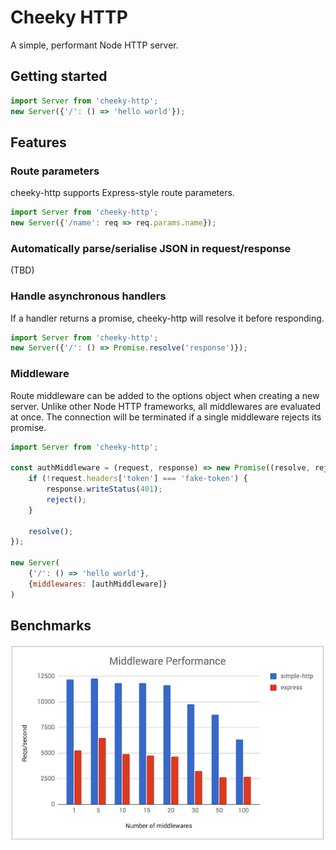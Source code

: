 # Cheeky HTTP

A simple, performant Node HTTP server.

## Getting started

```js
import Server from 'cheeky-http';
new Server({'/': () => 'hello world'});
```

## Features

### Route parameters

cheeky-http supports Express-style route parameters.

```js
import Server from 'cheeky-http';
new Server({'/name': req => req.params.name});
```

### Automatically parse/serialise JSON in request/response

(TBD)

### Handle asynchronous handlers

If a handler returns a promise, cheeky-http will resolve it before responding.

```js
import Server from 'cheeky-http';
new Server({'/': () => Promise.resolve('response')});
```

### Middleware

Route middleware can be added to the options object when creating a new server.
Unlike other Node HTTP frameworks, all middlewares are evaluated at once. The connection
will be terminated if a single middleware rejects its promise.

```js
import Server from 'cheeky-http';

const authMiddleware = (request, response) => new Promise((resolve, reject) => {
    if (!request.headers['token'] === 'fake-token') {
        response.writeStatus(401);
        reject();
    }

    resolve();
});

new Server(
    {'/': () => 'hello world'},
    {middlewares: [authMiddleware]}
)
```

## Benchmarks

![middleware requests per second](https://raw.githubusercontent.com/cdlewis/cheeky-http/master/images/middleware-performance.png)
